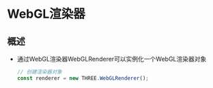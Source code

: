 # WebGL渲染器

## 概述

+ 通过WebGL渲染器WebGLRenderer可以实例化一个WebGL渲染器对象

  ```js
  // 创建渲染器对象
  const renderer = new THREE.WebGLRenderer();
  ```
